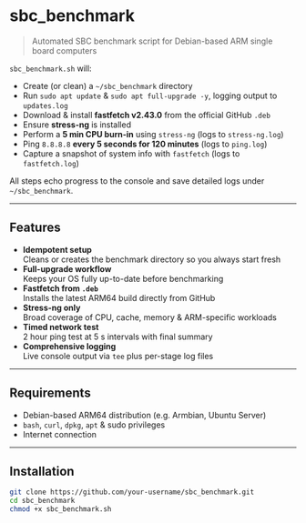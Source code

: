 # sbc_benchmark

> Automated SBC benchmark script for Debian-based ARM single board computers

`sbc_benchmark.sh` will:

- Create (or clean) a `~/sbc_benchmark` directory  
- Run `sudo apt update` & `sudo apt full-upgrade -y`, logging output to `updates.log`  
- Download & install **fastfetch v2.43.0** from the official GitHub `.deb`  
- Ensure **stress-ng** is installed  
- Perform a **5 min CPU burn-in** using `stress-ng` (logs to `stress-ng.log`)  
- Ping `8.8.8.8` **every 5 seconds for 120 minutes** (logs to `ping.log`)  
- Capture a snapshot of system info with `fastfetch` (logs to `fastfetch.log`)

All steps echo progress to the console and save detailed logs under `~/sbc_benchmark`.

---

## Features

- **Idempotent setup**  
  Cleans or creates the benchmark directory so you always start fresh  
- **Full-upgrade workflow**  
  Keeps your OS fully up-to-date before benchmarking  
- **Fastfetch from `.deb`**  
  Installs the latest ARM64 build directly from GitHub  
- **Stress-ng only**  
  Broad coverage of CPU, cache, memory & ARM-specific workloads  
- **Timed network test**  
  2 hour ping test at 5 s intervals with final summary  
- **Comprehensive logging**  
  Live console output via `tee` plus per-stage log files  

---

## Requirements

- Debian-based ARM64 distribution (e.g. Armbian, Ubuntu Server)  
- `bash`, `curl`, `dpkg`, `apt` & sudo privileges  
- Internet connection  

---

## Installation

```bash
git clone https://github.com/your-username/sbc_benchmark.git
cd sbc_benchmark
chmod +x sbc_benchmark.sh
